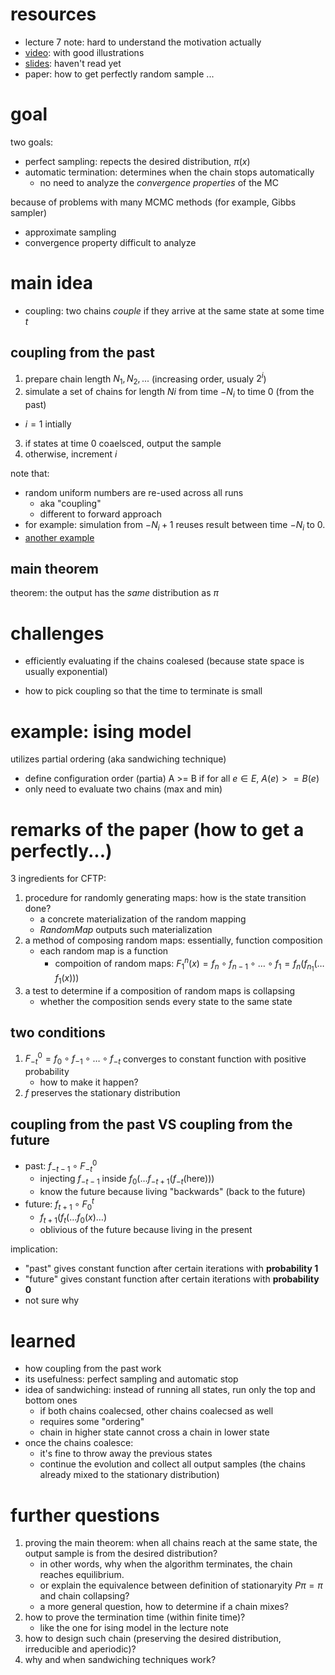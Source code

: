 # resources

- lecture 7 note: hard to understand the motivation actually
- [video](https://www.youtube.com/watch?v=8jU5tpoS7VE): with good illustrations
- [slides](http://www.cs.tau.ac.il/~amnon/Classes/2010-Seminar-Random-Walk/Presentations/Propp-Wilson.pdf): haven't read yet
- paper: how to get perfectly random sample ...

# goal

two goals:

- perfect sampling: repects the desired distribution, $`\pi(x)`$
- automatic termination:  determines when the chain stops automatically
  - no need to analyze the *convergence properties* of the MC

because of problems with many MCMC methods (for example, Gibbs sampler)

- approximate sampling
- convergence property difficult to analyze

# main idea

- coupling: two chains *couple* if they arrive at the same state at some time $`t`$

## coupling from the past

1. prepare chain length $`N_1, N_2, ...`$ (increasing order, usualy $`2^i`$)
2. simulate a set of chains for length $`Ni`$ from time $`-N_i`$ to time 0 (from the past)
  - $`i=1`$ intially
3. if states at time 0 coaelsced, output the sample
4. otherwise, increment $`i`$

note that:

- random uniform numbers are re-used across all runs
  - aka "coupling"
  - different to forward approach
- for example: simulation from $`-N_i+1`$ reuses result between time $`-N_i`$ to 0.
- [another example](https://youtu.be/8jU5tpoS7VE?t=7m3s)

## main theorem

theorem: the output has the *same* distribution as $`\pi`$

# challenges

- efficiently evaluating if the chains coalesed (because state space is usually exponential)

- how to pick coupling so that the time to terminate is small

# example: ising model

utilizes partial ordering (aka sandwiching technique)

- define configuration order (partia) A >= B if for all $`e \in E`$, $`A(e) >= B(e)`$
- only need to evaluate two chains (max and min)

# remarks of the paper (how to get a perfectly...)

3 ingredients for CFTP:

1. procedure for randomly generating maps: how is the state transition done?
   - a concrete materialization of the random mapping
   - $`RandomMap`$ outputs such materialization 
2. a method of composing random maps: essentially, function composition
   - each random map is a function
     - compoition of random maps: $`F_1^n(x) = f_n \circ f_{n-1} \circ \ldots \circ f_1 = f_n(f_{n_1}( \ldots f_1(x)))`$
3. a test to determine if a composition of random maps is collapsing
   - whether the composition sends every state to the same state

## two conditions

1. $`F_{-t}^0 = f_{0} \circ f_{-1} \circ \ldots \circ f_{-t}`$ converges to constant function with positive probability
   - how to make it happen?
2. $`f`$ preserves the stationary distribution

## coupling from the past VS coupling from the future 

- past: $`f_{-t-1} \circ F_{-t}^0`$
  - injecting $`f_{-t-1}`$ inside $`f_0(\ldots f_{-t+1}(f_{-t}(\text{here})))`$
  - know the future because living "backwards" (back to the future)
- future: $`f_{t+1} \circ F_0^t`$
  - $`f_{t+1}(f_t(\ldots f_0(x) \ldots )`$
  - oblivious of the future because living in the present

implication:

- "past" gives constant function after certain iterations with **probability 1**
- "future" gives constant function after certain iterations with **probability 0**
- not sure why

# learned

- how coupling from the past work
- its usefulness: perfect sampling and automatic stop
- idea of sandwiching: instead of running all states, run only the top and bottom ones
  - if both chains coalecsed, other chains coalecsed as well
  - requires some "ordering"
  - chain in higher state cannot cross a chain in lower state
- once the chains coalesce:
  - it's fine to throw away the previous states
  - continue the evolution and collect all output samples (the chains already mixed to the stationary distribution)
  
# further questions

1. proving the main theorem: when all chains reach at the same state, the output sample is from the desired distribution?
   - in other words, why when the algorithm terminates, the chain reaches equilibrium. 
   - or explain the equivalence between definition of stationaryity $`P \pi=\pi`$ and chain collapsing?
   - a more general question, how to determine if a chain mixes?
2. how to prove the termination time (within finite time)?
   - like the one for ising model in the lecture note
3. how to design such chain (preserving the desired distribution, irreducible and aperiodic)?
4. why and when sandwiching techniques work?
